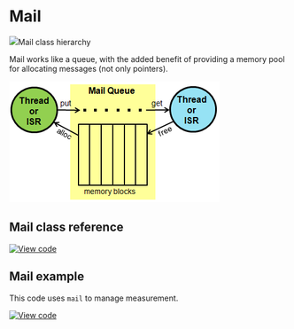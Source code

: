 # Mail

<span class="images">![](https://os.mbed.com/docs/mbed-os/development/mbed-os-api-doxy/classrtos_1_1_mail.png)<span>Mail class hierarchy</span></span>

Mail works like a queue, with the added benefit of providing a memory pool for allocating messages (not only pointers).

<span class="images">![](../../images/mail_queue.png)</span>

## Mail class reference

[![View code](https://www.mbed.com/embed/?type=library)](https://os.mbed.com/docs/mbed-os/development/mbed-os-api-doxy/classrtos_1_1_mail.html)

## Mail example

This code uses `mail` to manage measurement.

[![View code](https://www.mbed.com/embed/?url=https://github.com/ARMmbed/mbed-os-snippet-Mail/tree/v6.6)](https://github.com/ARMmbed/mbed-os-snippet-Mail/blob/v6.6/main.cpp)
